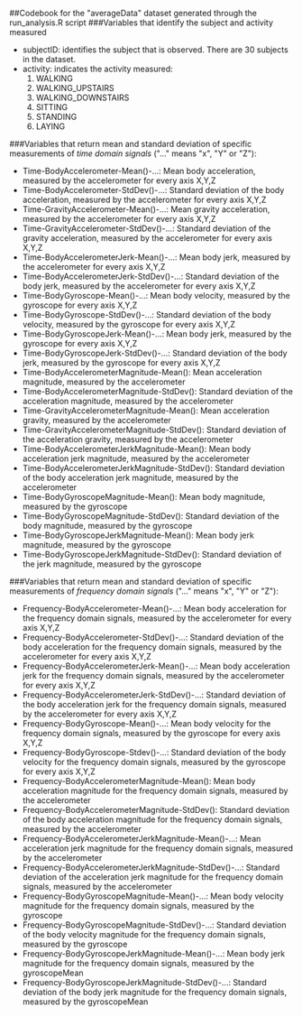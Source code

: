 ##Codebook for the "averageData" dataset generated through the run_analysis.R script
###Variables that identify the subject and activity measured
- subjectID: identifies the subject that is observed. There are 30 subjects in the dataset.
- activity: indicates the activity measured:
    1. WALKING
    2. WALKING_UPSTAIRS
    3. WALKING_DOWNSTAIRS
    4. SITTING
    5. STANDING
    6. LAYING

###Variables that return mean and standard deviation of specific measurements of *time domain signals* ("..." means "x", "Y" or "Z"):
- Time-BodyAccelerometer-Mean()-...: Mean body acceleration, measured by the accelerometer for every axis X,Y,Z
- Time-BodyAccelerometer-StdDev()-...: Standard deviation of the body acceleration, measured by the accelerometer for every axis X,Y,Z
- Time-GravityAccelerometer-Mean()-...: Mean gravity acceleration, measured by the accelerometer for every axis X,Y,Z
- Time-GravityAccelerometer-StdDev()-...: Standard deviation of the gravity acceleration, measured by the accelerometer for every axis X,Y,Z
- Time-BodyAccelerometerJerk-Mean()-...: Mean body jerk, measured by the accelerometer for every axis X,Y,Z
- Time-BodyAccelerometerJerk-StdDev()-...: Standard deviation of the body jerk, measured by the accelerometer for every axis X,Y,Z
- Time-BodyGyroscope-Mean()-...: Mean body velocity, measured by the gyroscope for every axis X,Y,Z
- Time-BodyGyroscope-StdDev()-...: Standard deviation of the body velocity, measured by the gyroscope for every axis X,Y,Z
- Time-BodyGyroscopeJerk-Mean()-...: Mean body jerk, measured by the gyroscope for every axis X,Y,Z
- Time-BodyGyroscopeJerk-StdDev()-...: Standard deviation of the body jerk, measured by the gyroscope for every axis X,Y,Z
- Time-BodyAccelerometerMagnitude-Mean():  Mean acceleration magnitude, measured by the accelerometer
- Time-BodyAccelerometerMagnitude-StdDev():  Standard deviation of the acceleration magnitude, measured by the accelerometer
- Time-GravityAccelerometerMagnitude-Mean():  Mean acceleration gravity, measured by the accelerometer
- Time-GravityAccelerometerMagnitude-StdDev():  Standard deviation of the acceleration gravity, measured by the accelerometer
- Time-BodyAccelerometerJerkMagnitude-Mean():  Mean body acceleration jerk magnitude, measured by the accelerometer
- Time-BodyAccelerometerJerkMagnitude-StdDev():  Standard deviation of the body acceleration jerk magnitude, measured by the accelerometer
- Time-BodyGyroscopeMagnitude-Mean():  Mean body magnitude, measured by the gyroscope
- Time-BodyGyroscopeMagnitude-StdDev():  Standard deviation of the body magnitude, measured by the gyroscope
- Time-BodyGyroscopeJerkMagnitude-Mean():  Mean body jerk magnitude, measured by the gyroscope
- Time-BodyGyroscopeJerkMagnitude-StdDev():  Standard deviation of the jerk magnitude, measured by the gyroscope

###Variables that return mean and standard deviation of specific measurements of *frequency domain signals* ("..." means "x", "Y" or "Z"):
- Frequency-BodyAccelerometer-Mean()-...: Mean body acceleration for the frequency domain signals, measured by the accelerometer for every axis X,Y,Z
- Frequency-BodyAccelerometer-StdDev()-...: Standard deviation of the body acceleration for the frequency domain signals, measured by the accelerometer for every axis X,Y,Z
- Frequency-BodyAccelerometerJerk-Mean()-...: Mean body acceleration jerk for the frequency domain signals, measured by the accelerometer for every axis X,Y,Z
- Frequency-BodyAccelerometerJerk-StdDev()-...: Standard deviation of the body acceleration jerk for the frequency domain signals, measured by the accelerometer for every axis X,Y,Z
- Frequency-BodyGyroscope-Mean()-...: Mean body velocity for the frequency domain signals, measured by the gyroscope for every axis X,Y,Z
- Frequency-BodyGyroscope-Stdev()-...: Standard deviation of the body velocity for the frequency domain signals, measured by the gyroscope for every axis X,Y,Z
- Frequency-BodyAccelerometerMagnitude-Mean():  Mean body acceleration magnitude for the frequency domain signals, measured by the accelerometer
- Frequency-BodyAccelerometerMagnitude-StdDev():  Standard deviation of the body acceleration magnitude for the frequency domain signals, measured by the accelerometer
- Frequency-BodyAccelerometerJerkMagnitude-Mean()-...: Mean acceleration jerk magnitude for the frequency domain signals, measured by the accelerometer
- Frequency-BodyAccelerometerJerkMagnitude-StdDev()-...: Standard deviation of the acceleration jerk magnitude for the frequency domain signals, measured by the accelerometer
- Frequency-BodyGyroscopeMagnitude-Mean()-...: Mean body velocity magnitude for the frequency domain signals, measured by the gyroscope
- Frequency-BodyGyroscopeMagnitude-StdDev()-...: Standard deviation of the body velocity magnitude for the frequency domain signals, measured by the gyroscope
- Frequency-BodyGyroscopeJerkMagnitude-Mean()-...: Mean body jerk magnitude for the frequency domain signals, measured by the gyroscopeMean
- Frequency-BodyGyroscopeJerkMagnitude-StdDev()-...: Standard deviation of the body jerk magnitude for the frequency domain signals, measured by the gyroscopeMean
